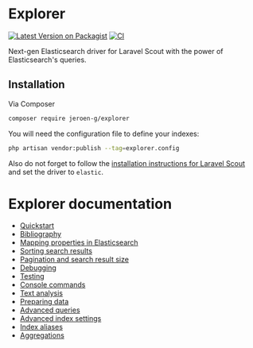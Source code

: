 # Explorer

[![Latest Version on Packagist][ico-version]][link-packagist]
[![CI][ico-actions]][link-actions]

Next-gen Elasticsearch driver for Laravel Scout with the power of Elasticsearch's queries.

## Installation

Via Composer

``` bash
composer require jeroen-g/explorer
```

You will need the configuration file to define your indexes:

```bash
php artisan vendor:publish --tag=explorer.config
```

Also do not forget to follow the [installation instructions for Laravel Scout](https://laravel.com/docs/scout#installation) and set the driver to `elastic`. 

# Explorer documentation

- [Quickstart](quickstart.md)
- [Bibliography](bibliography.md)
- [Mapping properties in Elasticsearch](mapping.md)
- [Sorting search results](sorting.md)
- [Pagination and search result size](pagination.md)
- [Debugging](debugging.md)
- [Testing](testing.md)
- [Console commands](commands.md)
- [Text analysis](text-analysis.md)
- [Preparing data](preparing-data.md)
- [Advanced queries](advanced-queries.md)
- [Advanced index settings](index-settings.md)
- [Index aliases](index-aliases.md)
- [Aggregations](aggregations.md)

[ico-version]: https://img.shields.io/packagist/v/jeroen-g/explorer.svg?style=flat-square
[ico-actions]: https://img.shields.io/github/workflow/status/Jeroen-G/explorer/CI?label=CI%2FCD&style=flat-square
[link-actions]: https://github.com/Jeroen-G/alpine-artisan/actions?query=workflow%3ACI%2FCD
[link-packagist]: https://packagist.org/packages/jeroen-g/explorer
